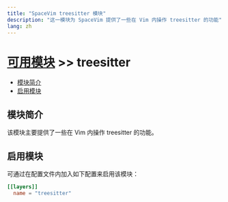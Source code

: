 ```yaml
---
title: "SpaceVim treesitter 模块"
description: "这一模块为 SpaceVim 提供了一些在 Vim 内操作 treesitter 的功能"
lang: zh
---
```


# [可用模块](../) >> treesitter

<!-- vim-markdown-toc GFM -->

- [模块简介](#模块简介)
- [启用模块](#启用模块)

<!-- vim-markdown-toc -->

## 模块简介

该模块主要提供了一些在 Vim 内操作 treesitter 的功能。

## 启用模块

可通过在配置文件内加入如下配置来启用该模块：

```toml
[[layers]]
  name = "treesitter"
```
